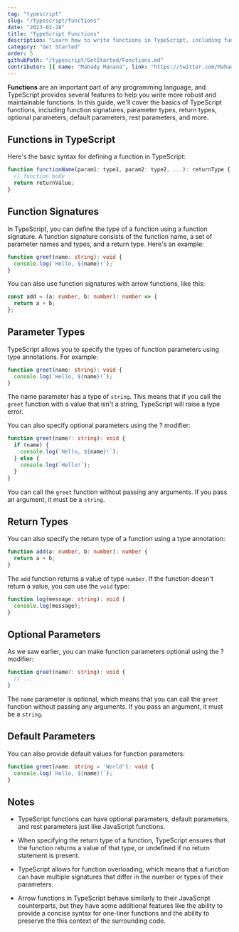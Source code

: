 ```yaml
---
tag: "typescript"
slug: "/typescript/functions"
date: "2023-02-28"
title: "TypeScript Functions"
description: "Learn how to write functions in TypeScript, including function signatures, overloading, and generics"
category: "Get Started"
order: 5
githubPath: "/typescript/GetStarted/Functions.md"
contributor: [{ name: "Mahady Manana", link: "https://twitter.com/MahadyManana" }]
---
```



**Functions** are an important part of any programming language, and TypeScript provides several features to help you write more robust and maintainable functions. In this guide, we'll cover the basics of TypeScript functions, including function signatures, parameter types, return types, optional parameters, default parameters, rest parameters, and more.

## Functions in TypeScript

Here's the basic syntax for defining a function in TypeScript:

```ts
function functionName(param1: type1, param2: type2, ...): returnType {
  // function body
  return returnValue;
}
```
## Function Signatures

In TypeScript, you can define the type of a function using a function signature. A function signature consists of the function name, a set of parameter names and types, and a return type. Here's an example:

```ts
function greet(name: string): void {
  console.log(`Hello, ${name}!`);
}
```
You can also use function signatures with arrow functions, like this:

```typescript
const add = (a: number, b: number): number => {
  return a + b;
};
```

## Parameter Types

TypeScript allows you to specify the types of function parameters using type annotations. For example:

```ts
function greet(name: string): void {
  console.log(`Hello, ${name}!`);
}
```
The name parameter has a type of `string`. This means that if you call the `greet` function with a value that isn't a string, TypeScript will raise a type error.

You can also specify optional parameters using the ? modifier:

```ts
function greet(name?: string): void {
  if (name) {
    console.log(`Hello, ${name}!`);
  } else {
    console.log(`Hello!`);
  }
}
```
You can call the `greet` function without passing any arguments. If you pass an argument, it must be a `string`.

## Return Types

You can also specify the return type of a function using a type annotation:

```typescript
function add(a: number, b: number): number {
  return a + b;
}
```

The `add` function returns a value of type `number`. If the function doesn't return a value, you can use the `void` type:

```ts
function log(message: string): void {
  console.log(message);
}
```


## Optional Parameters

As we saw earlier, you can make function parameters optional using the ? modifier:

```ts
function greet(name?: string): void {
  // ...
}
```

The `name` parameter is optional, which means that you can call the `greet` function without passing any arguments. If you pass an argument, it must be a `string`.

## Default Parameters

You can also provide default values for function parameters:

```ts
function greet(name: string = 'World'): void {
  console.log(`Hello, ${name}!`);
}
```


## Notes

- TypeScript functions can have optional parameters, default parameters, and rest parameters just like JavaScript functions.

- When specifying the return type of a function, TypeScript ensures that the function returns a value of that type, or undefined if no return statement is present.

- TypeScript allows for function overloading, which means that a function can have multiple signatures that differ in the number or types of their parameters.

- Arrow functions in TypeScript behave similarly to their JavaScript counterparts, but they have some additional features like the ability to provide a concise syntax for one-liner functions and the ability to preserve the this context of the surrounding code.



